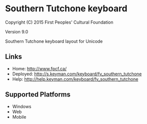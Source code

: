 Southern Tutchone keyboard
======================

Copyright (C) 2015 First Peoples' Cultural Foundation

Version 9.0

Southern Tutchone keyboard layout for Unicode

Links
-----

 * Home:     <http://www.fpcf.ca/>
 * Deployed: <http://s.keyman.com/keyboard/fv_southern_tutchone>
 * Help:     <http://help.keyman.com/keyboard/fv_southern_tutchone>
 
Supported Platforms
-------------------

 * Windows
 * Web
 * Mobile
